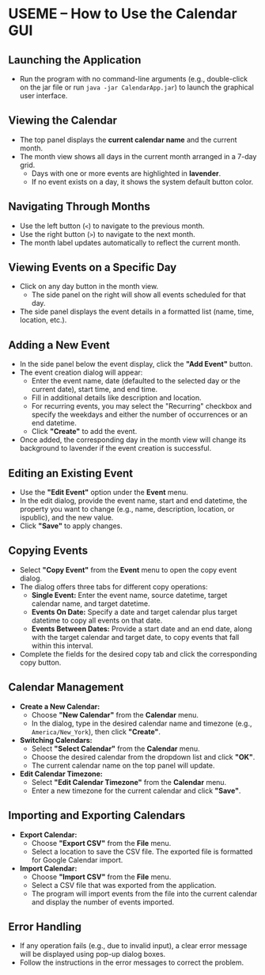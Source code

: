 # USEME – How to Use the Calendar GUI

## Launching the Application
* Run the program with no command-line arguments (e.g., double-click on the jar file or run `java -jar CalendarApp.jar`) to launch the graphical user interface.

## Viewing the Calendar
* The top panel displays the **current calendar name** and the current month.
* The month view shows all days in the current month arranged in a 7-day grid.
    * Days with one or more events are highlighted in **lavender**.
    * If no event exists on a day, it shows the system default button color.

## Navigating Through Months
* Use the left button (`<`) to navigate to the previous month.
* Use the right button (`>`) to navigate to the next month.
* The month label updates automatically to reflect the current month.

## Viewing Events on a Specific Day
* Click on any day button in the month view.
    * The side panel on the right will show all events scheduled for that day.
* The side panel displays the event details in a formatted list (name, time, location, etc.).

## Adding a New Event
* In the side panel below the event display, click the **"Add Event"** button.
* The event creation dialog will appear:
    * Enter the event name, date (defaulted to the selected day or the current date), start time, and end time.
    * Fill in additional details like description and location.
    * For recurring events, you may select the "Recurring" checkbox and specify the weekdays and either the number of occurrences or an end datetime.
    * Click **"Create"** to add the event.
* Once added, the corresponding day in the month view will change its background to lavender if the event creation is successful.

## Editing an Existing Event
* Use the **"Edit Event"** option under the **Event** menu.
* In the edit dialog, provide the event name, start and end datetime, the property you want to change (e.g., name, description, location, or ispublic), and the new value.
* Click **"Save"** to apply changes.

## Copying Events
* Select **"Copy Event"** from the **Event** menu to open the copy event dialog.
* The dialog offers three tabs for different copy operations:
    * **Single Event:** Enter the event name, source datetime, target calendar name, and target datetime.
    * **Events On Date:** Specify a date and target calendar plus target datetime to copy all events on that date.
    * **Events Between Dates:** Provide a start date and an end date, along with the target calendar and target date, to copy events that fall within this interval.
* Complete the fields for the desired copy tab and click the corresponding copy button.

## Calendar Management
* **Create a New Calendar:**
    * Choose **"New Calendar"** from the **Calendar** menu.
    * In the dialog, type in the desired calendar name and timezone (e.g., `America/New_York`), then click **"Create"**.
* **Switching Calendars:**
    * Select **"Select Calendar"** from the **Calendar** menu.
    * Choose the desired calendar from the dropdown list and click **"OK"**.
    * The current calendar name on the top panel will update.
* **Edit Calendar Timezone:**
    * Select **"Edit Calendar Timezone"** from the **Calendar** menu.
    * Enter a new timezone for the current calendar and click **"Save"**.

## Importing and Exporting Calendars
* **Export Calendar:**
    * Choose **"Export CSV"** from the **File** menu.
    * Select a location to save the CSV file. The exported file is formatted for Google Calendar import.
* **Import Calendar:**
    * Choose **"Import CSV"** from the **File** menu.
    * Select a CSV file that was exported from the application.
    * The program will import events from the file into the current calendar and display the number of events imported.

## Error Handling
* If any operation fails (e.g., due to invalid input), a clear error message will be displayed using pop-up dialog boxes.
* Follow the instructions in the error messages to correct the problem.